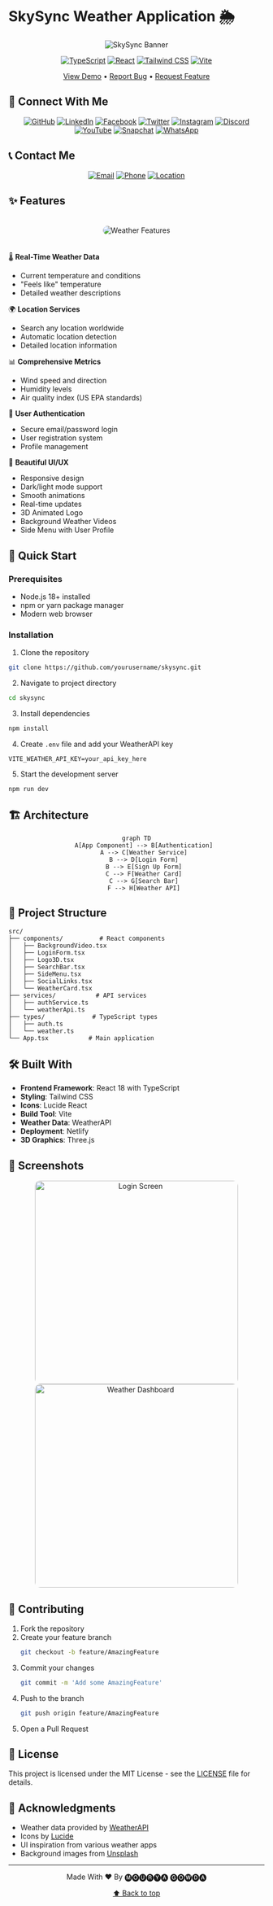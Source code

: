 # SkySync Weather Application 🌦️

<div align="center">

![SkySync Banner](https://images.unsplash.com/photo-1601134467661-3d775b999c8b?w=1200&h=400&fit=crop&q=80)

[![TypeScript](https://img.shields.io/badge/TypeScript-007ACC?style=for-the-badge&logo=typescript&logoColor=white)](https://www.typescriptlang.org/)
[![React](https://img.shields.io/badge/React-20232A?style=for-the-badge&logo=react&logoColor=61DAFB)](https://reactjs.org/)
[![Tailwind CSS](https://img.shields.io/badge/Tailwind_CSS-38B2AC?style=for-the-badge&logo=tailwind-css&logoColor=white)](https://tailwindcss.com/)
[![Vite](https://img.shields.io/badge/Vite-646CFF?style=for-the-badge&logo=vite&logoColor=white)](https://vitejs.dev/)

[View Demo](https://phenomenal-syrniki-57162b.netlify.app) • [Report Bug](https://github.com/mouryas-aiml/SkySync-Weather-Application/issues) • [Request Feature](https://github.com/mouryas-aiml/SkySync-Weather-Application/issues)

</div>

## 👋 Connect With Me

<div align="center">
  
[![GitHub](https://img.shields.io/badge/GitHub-100000?style=for-the-badge&logo=github&logoColor=white)](https://github.com/mouryas-aiml)
[![LinkedIn](https://img.shields.io/badge/LinkedIn-0077B5?style=for-the-badge&logo=linkedin&logoColor=white)](https://www.linkedin.com/in/mourya-s-4518b9296)
[![Facebook](https://img.shields.io/badge/Facebook-1877F2?style=for-the-badge&logo=facebook&logoColor=white)](https://www.facebook.com/mouryagowda.s?mibextid=ZbWKwL)
[![Twitter](https://img.shields.io/badge/Twitter-1DA1F2?style=for-the-badge&logo=twitter&logoColor=white)](https://x.com/Mr_Mourya_Gowda?s=09)
[![Instagram](https://img.shields.io/badge/Instagram-E4405F?style=for-the-badge&logo=instagram&logoColor=white)](https://www.instagram.com/_mourya__gowda_/profilecard/?igsh=dHZ4NzRtdHpzdGE5)
[![Discord](https://img.shields.io/badge/Discord-7289DA?style=for-the-badge&logo=discord&logoColor=white)](https://discord.gg/mourya_gowda)
[![YouTube](https://img.shields.io/badge/YouTube-FF0000?style=for-the-badge&logo=youtube&logoColor=white)](https://youtube.com/@mouryas_streamline.x?si=tt4mv9rmC3qwb2nh)
[![Snapchat](https://img.shields.io/badge/Snapchat-FFFC00?style=for-the-badge&logo=snapchat&logoColor=black)](https://www.snapchat.com/add/mourya_gowda19?share_id=H_YsOHgpsr0&locale=en-IN)
[![WhatsApp](https://img.shields.io/badge/WhatsApp-25D366?style=for-the-badge&logo=whatsapp&logoColor=white)](https://whatsapp.com/channel/0029VadTKY17oQhXeo0FYy0G)

</div>

## 📞 Contact Me

<div align="center">

[![Email](https://img.shields.io/badge/Email-D14836?style=for-the-badge&logo=gmail&logoColor=white)](mailto:mouryas@outlook.in)
[![Phone](https://img.shields.io/badge/Phone-00C300?style=for-the-badge&logo=phone&logoColor=white)](tel:+918762656329)
[![Location](https://img.shields.io/badge/Location-4285F4?style=for-the-badge&logo=google-maps&logoColor=white)](https://maps.app.goo.gl/Ji8CJKizjRofkxGa6?g_st=ac)

</div>

## ✨ Features

<div align="center">
<img src="https://images.unsplash.com/photo-1504608524841-42fe6f032b4b?auto=format&fit=crop&w=800&q=80" alt="Weather Features" style="border-radius: 10px; margin: 20px 0;">
</div>

🌡️ **Real-Time Weather Data**
- Current temperature and conditions
- "Feels like" temperature
- Detailed weather descriptions

🌍 **Location Services**
- Search any location worldwide
- Automatic location detection
- Detailed location information

📊 **Comprehensive Metrics**
- Wind speed and direction
- Humidity levels
- Air quality index (US EPA standards)

🔐 **User Authentication**
- Secure email/password login
- User registration system
- Profile management

🎨 **Beautiful UI/UX**
- Responsive design
- Dark/light mode support
- Smooth animations
- Real-time updates
- 3D Animated Logo
- Background Weather Videos
- Side Menu with User Profile

## 🚀 Quick Start

### Prerequisites

- Node.js 18+ installed
- npm or yarn package manager
- Modern web browser

### Installation

1. Clone the repository
```bash
git clone https://github.com/yourusername/skysync.git
```

2. Navigate to project directory
```bash
cd skysync
```

3. Install dependencies
```bash
npm install
```

4. Create `.env` file and add your WeatherAPI key
```env
VITE_WEATHER_API_KEY=your_api_key_here
```

5. Start the development server
```bash
npm run dev
```

## 🏗️ Architecture

<div align="center">

```mermaid
graph TD
    A[App Component] --> B[Authentication]
    A --> C[Weather Service]
    B --> D[Login Form]
    B --> E[Sign Up Form]
    C --> F[Weather Card]
    C --> G[Search Bar]
    F --> H[Weather API]
```

</div>

## 📁 Project Structure

```
src/
├── components/          # React components
│   ├── BackgroundVideo.tsx
│   ├── LoginForm.tsx
│   ├── Logo3D.tsx
│   ├── SearchBar.tsx
│   ├── SideMenu.tsx
│   ├── SocialLinks.tsx
│   └── WeatherCard.tsx
├── services/           # API services
│   ├── authService.ts
│   └── weatherApi.ts
├── types/             # TypeScript types
│   ├── auth.ts
│   └── weather.ts
└── App.tsx           # Main application
```

## 🛠️ Built With

- **Frontend Framework**: React 18 with TypeScript
- **Styling**: Tailwind CSS
- **Icons**: Lucide React
- **Build Tool**: Vite
- **Weather Data**: WeatherAPI
- **Deployment**: Netlify
- **3D Graphics**: Three.js

## 📸 Screenshots

<div align="center">
<img src="https://images.unsplash.com/photo-1590055531615-f16d36ffe8ec?auto=format&fit=crop&w=400&q=80" width="400" alt="Login Screen" style="border-radius: 10px;">
<img src="https://images.unsplash.com/photo-1592210454359-9043f067919b?auto=format&fit=crop&w=400&q=80" width="400" alt="Weather Dashboard" style="border-radius: 10px;">
</div>

## 🤝 Contributing

1. Fork the repository
2. Create your feature branch
   ```bash
   git checkout -b feature/AmazingFeature
   ```
3. Commit your changes
   ```bash
   git commit -m 'Add some AmazingFeature'
   ```
4. Push to the branch
   ```bash
   git push origin feature/AmazingFeature
   ```
5. Open a Pull Request

## 📄 License

This project is licensed under the MIT License - see the [LICENSE](LICENSE) file for details.

## 🙏 Acknowledgments

- Weather data provided by [WeatherAPI](https://www.weatherapi.com/)
- Icons by [Lucide](https://lucide.dev/)
- UI inspiration from various weather apps
- Background images from [Unsplash](https://unsplash.com/)

---

<div align="center">

Made With ❤️ By 🅜🅞🅤🅡🅨🅐 🅖🅞🅦🅓🅐

[⬆ Back to top](#skysync-weather-application-)

</div>
